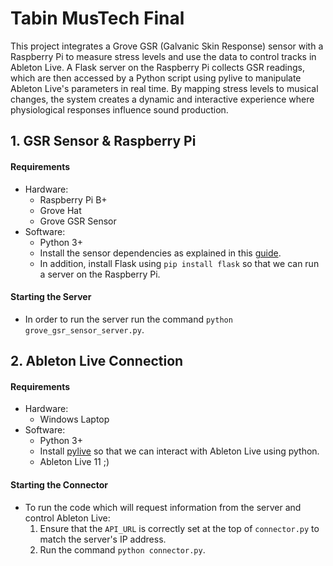 # Tabin MusTech Final

This project integrates a Grove GSR (Galvanic Skin Response) sensor with a Raspberry Pi to measure stress levels and use the data to control tracks in Ableton Live. A Flask server on the Raspberry Pi collects GSR readings, which are then accessed by a Python script using pylive to manipulate Ableton Live's parameters in real time. By mapping stress levels to musical changes, the system creates a dynamic and interactive experience where physiological responses influence sound production.


## 1. GSR Sensor & Raspberry Pi

#### Requirements 
- Hardware:
    - Raspberry Pi B+
    - Grove Hat
    - Grove GSR Sensor
- Software:
    - Python 3+
    - Install the sensor dependencies as explained in this [guide](https://wiki.seeedstudio.com/Grove-GSR_Sensor/#play-with-raspberry-pi-with-grove-base-hat-for-raspberry-pi).
    - In addition, install Flask using `pip install flask` so that we can run a server on the Raspberry Pi.

#### Starting the Server
- In order to run the server run the command `python grove_gsr_sensor_server.py`.



## 2. Ableton Live Connection

#### Requirements
- Hardware:
    - Windows Laptop
- Software:
    - Python 3+
    - Install [pylive](https://github.com/ideoforms/pylive) so that we can interact with Ableton Live using python.
    - Ableton Live 11 ;)


#### Starting the Connector
- To run the code which will request information from the server and control Ableton Live:
    1. Ensure that the `API_URL` is correctly set at the top of `connector.py` to match the server's IP address.
    2. Run the command `python connector.py`.
